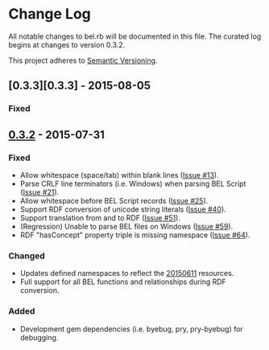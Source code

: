 # Change Log
All notable changes to bel.rb will be documented in this file. The curated log begins at changes to version 0.3.2.

This project adheres to [Semantic Versioning](http://semver.org/).

## [0.3.3][0.3.3] - 2015-08-05
### Fixed


## [0.3.2][0.3.2] - 2015-07-31
### Fixed
- Allow whitespace (space/tab) within blank lines ([Issue #13][13]).
- Parse CRLF line terminators (i.e. Windows) when parsing BEL Script ([Issue #21][21]).
- Allow whitespace before BEL Script records ([Issue #25][25]).
- Support RDF conversion of unicode string literals ([Issue #40][40]).
- Support translation from and to RDF ([Issue #51][51]).
- (Regression) Unable to parse BEL files on Windows ([Issue #59][59]).
- RDF "hasConcept" property triple is missing namespace ([Issue #64][64]).

### Changed
- Updates defined namespaces to reflect the [20150611][20150611] resources.
- Full support for all BEL functions and relationships during RDF conversion.

### Added
- Development gem dependencies (i.e. byebug, pry, pry-byebug) for debugging.

[0.3.2]:    https://github.com/OpenBEL/bel.rb/compare/0.3.1...0.3.2
[13]:       https://github.com/OpenBEL/bel.rb/issues/13
[21]:       https://github.com/OpenBEL/bel.rb/issues/21
[25]:       https://github.com/OpenBEL/bel.rb/issues/25
[40]:       https://github.com/OpenBEL/bel.rb/issues/40
[51]:       https://github.com/OpenBEL/bel.rb/issues/51
[59]:       https://github.com/OpenBEL/bel.rb/issues/59
[64]:       https://github.com/OpenBEL/bel.rb/issues/64
[20150611]: http://resource.belframework.org/belframework/20150611/
